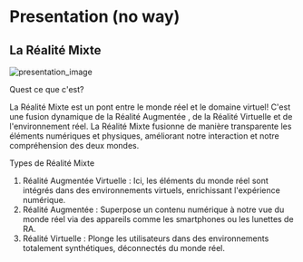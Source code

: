 # Presentation (no way)
## La Réalité Mixte

![presentation_image](Images/mixed_reality.png)

Quest ce que c'est?

La Réalité Mixte est un pont entre le monde réel et le domaine virtuel!
C'est une fusion dynamique de la Réalité Augmentée , de la Réalité Virtuelle et de l'environnement réel.
La Réalité Mixte fusionne de manière transparente les éléments numériques et physiques, améliorant notre interaction et notre compréhension des deux mondes.

Types de Réalité Mixte

1) Réalité Augmentée Virtuelle : Ici, les éléments du monde réel sont intégrés dans des environnements virtuels, enrichissant l'expérience numérique.
2) Réalité Augmentée : Superpose un contenu numérique à notre vue du monde réel via des appareils comme les smartphones ou les lunettes de RA.
3) Réalité Virtuelle : Plonge les utilisateurs dans des environnements totalement synthétiques, déconnectés du monde réel.

